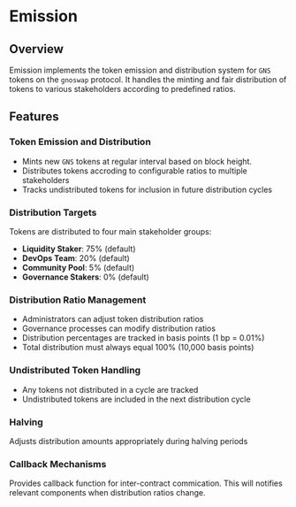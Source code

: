 # Emission

## Overview

Emission implements the token emission and distribution system for `GNS` tokens on the `gnoswap` protocol. It handles the minting and fair distribution of tokens to various stakeholders according to predefined ratios.

## Features

### Token Emission and Distribution

- Mints new `GNS` tokens at regular interval based on block height.
- Distributes tokens accroding to configurable ratios to multiple stakeholders
- Tracks undistributed tokens for inclusion in future distribution cycles

### Distribution Targets

Tokens are distributed to four main stakeholder groups:

- **Liquidity Staker**: 75% (default)
- **DevOps Team**: 20% (default)
- **Community Pool**: 5% (default)
- **Governance Stakers**: 0% (default)

### Distribution Ratio Management

- Administrators can adjust token distribution ratios
- Governance processes can modify distribution ratios
- Distribution percentages are tracked in basis points (1 bp = 0.01%)
- Total distribution must always equal 100% (10,000 basis points)

### Undistributed Token Handling

- Any tokens not distributed in a cycle are tracked
- Undistributed tokens are included in the next distribution cycle

### Halving

Adjusts distribution amounts appropriately during halving periods

### Callback Mechanisms

Provides callback function for inter-contract commication. This will notifies relevant components when distribution ratios change.
